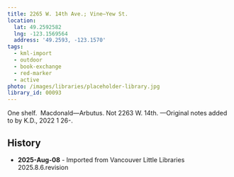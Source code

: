 ```yaml
---
title: 2265 W. 14th Ave.; Vine—Yew St.
location:
  lat: 49.2592582
  lng: -123.1569564
  address: '49.2593, -123.1570'
tags:
  - kml-import
  - outdoor
  - book-exchange
  - red-marker
  - active
photo: /images/libraries/placeholder-library.jpg
library_id: 00093
---
```

One shelf.  Macdonald—Arbutus.
Not 2263 W. 14th.
—Original notes added to by K.D., 2022 1 26-.

## History
- **2025-Aug-08** - Imported from Vancouver Little Libraries 2025.8.6.revision
